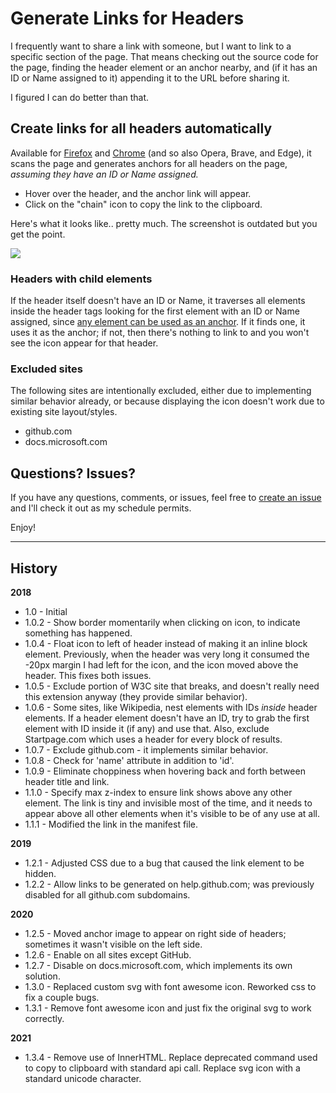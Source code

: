 # Generate Links for Headers

I frequently want to share a link with someone, but I want to link to a specific section of the page. That means checking out the source code for the page, finding the header element or an anchor nearby, and (if it has an ID or Name assigned to it) appending it to the URL before sharing it.

I figured I can do better than that.

## Create links for all headers automatically

Available for [Firefox](https://addons.mozilla.org/en-US/firefox/addon/generate-links-for-headers/) and [Chrome](https://chrome.google.com/webstore/detail/generate-links-for-header/dckfkngmahjdokkkmconmfjdmicjcmgf) (and so also Opera, Brave, and Edge), it scans the page and generates anchors for all headers on the page, *assuming they have an ID or Name assigned.*

* Hover over the header, and the anchor link will appear.
* Click on the "chain" icon to copy the link to the clipboard.

Here's what it looks like.. pretty much. The screenshot is outdated but you get the point.

![](show-header-with-links.gif)

### Headers with child elements

If the header itself doesn't have an ID or Name, it traverses all elements inside the header tags looking for the first element with an ID or Name assigned, since [any element can be used as an anchor](https://www.w3.org/TR/html4/struct/links.html#h-12.2.3). If it finds one, it uses it as the anchor; if not, then there's nothing to link to and you won't see the icon appear for that header.

### Excluded sites

The following sites are intentionally excluded, either due to implementing similar behavior already, or because displaying the icon doesn't work due to existing site layout/styles.

* github.com
* docs.microsoft.com

## Questions? Issues?

If you have any questions, comments, or issues, feel free to [create an issue](https://github.com/grantwinney/generate-links-for-headers/issues/new) and I'll check it out as my schedule permits.

Enjoy!

---

## History

**2018**
- 1.0 - Initial
- 1.0.2 - Show border momentarily when clicking on icon, to indicate something has happened.
- 1.0.4 - Float icon to left of header instead of making it an inline block element. Previously, when the header was very long it consumed the -20px margin I had left for the icon, and the icon moved above the header. This fixes both issues.
- 1.0.5 - Exclude portion of W3C site that breaks, and doesn't really need this extension anyway (they provide similar behavior).
- 1.0.6 - Some sites, like Wikipedia, nest elements with IDs _inside_ header elements. If a header element doesn't have an ID, try to grab the first element with ID inside it (if any) and use that. Also, exclude Startpage.com which uses a header for every block of results.
- 1.0.7 - Exclude github.com - it implements similar behavior.
- 1.0.8 - Check for 'name' attribute in addition to 'id'.
- 1.0.9 - Eliminate choppiness when hovering back and forth between header title and link.
- 1.1.0 - Specify max z-index to ensure link shows above any other element. The link is tiny and invisible most of the time, and it needs to appear above all other elements when it's visible to be of any use at all.
- 1.1.1 - Modified the link in the manifest file.

**2019**
- 1.2.1 - Adjusted CSS due to a bug that caused the link element to be hidden.
- 1.2.2 - Allow links to be generated on help.github.com; was previously disabled for all github.com subdomains.

**2020**
- 1.2.5 - Moved anchor image to appear on right side of headers; sometimes it wasn't visible on the left side.
- 1.2.6 - Enable on all sites except GitHub.
- 1.2.7 - Disable on docs.microsoft.com, which implements its own solution.
- 1.3.0 - Replaced custom svg with font awesome icon. Reworked css to fix a couple bugs.
- 1.3.1 - Remove font awesome icon and just fix the original svg to work correctly.

**2021**
- 1.3.4 - Remove use of InnerHTML. Replace deprecated command used to copy to clipboard with standard api call. Replace svg icon with a standard unicode character.
